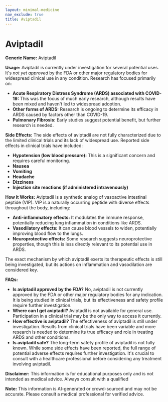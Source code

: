 ```yaml
---
layout: minimal-medicine
nav_exclude: true
title: Aviptadil
---
```


# Aviptadil

**Generic Name:** Aviptadil

**Usage:**  Aviptadil is currently under investigation for several potential uses.  It's *not yet approved* by the FDA or other major regulatory bodies for widespread clinical use in any condition.  Research has focused primarily on:

* **Acute Respiratory Distress Syndrome (ARDS) associated with COVID-19:** This was the focus of much early research, although results have been mixed and haven't led to widespread adoption.
* **Other forms of ARDS:**  Research is ongoing to determine its efficacy in ARDS caused by factors other than COVID-19.
* **Pulmonary Fibrosis:**  Early studies suggest potential benefit, but further research is needed.


**Side Effects:**  The side effects of aviptadil are not fully characterized due to the limited clinical trials and its lack of widespread use. Reported side effects in clinical trials have included:

* **Hypotension (low blood pressure):** This is a significant concern and requires careful monitoring.
* **Nausea**
* **Vomiting**
* **Headache**
* **Dizziness**
* **Injection site reactions (if administered intravenously)**


**How it Works:** Aviptadil is a synthetic analog of vasoactive intestinal peptide (VIP).  VIP is a naturally occurring peptide with diverse effects throughout the body, including:

* **Anti-inflammatory effects:** It modulates the immune response, potentially reducing lung inflammation in conditions like ARDS.
* **Vasodilatory effects:** It can cause blood vessels to widen, potentially improving blood flow to the lungs.
* **Neuroprotective effects:** Some research suggests neuroprotective properties, though this is less directly relevant to its potential use in ARDS.

The exact mechanism by which aviptadil exerts its therapeutic effects is still being investigated, but its actions on inflammation and vasodilation are considered key.


**FAQs:**

* **Is aviptadil approved by the FDA?** No, aviptadil is not currently approved by the FDA or other major regulatory bodies for any indication.  It is being studied in clinical trials, but its effectiveness and safety profile require further investigation.
* **Where can I get aviptadil?**  Aviptadil is not available for general use.  Participation in a clinical trial may be the only way to access it currently.
* **How effective is aviptadil?**  The effectiveness of aviptadil is still under investigation.  Results from clinical trials have been variable and more research is needed to determine its true efficacy and role in treating ARDS and other conditions.
* **Is aviptadil safe?**  The long-term safety profile of aviptadil is not fully known.  While some side effects have been reported, the full range of potential adverse effects requires further investigation.  It's crucial to consult with a healthcare professional before considering any treatment involving aviptadil.


**Disclaimer:** This information is for educational purposes only and is not intended as medical advice.  Always consult with a qualified

**Note:** This information is AI-generated or crowd-sourced and may not be accurate. Please consult a medical professional for verified advice.